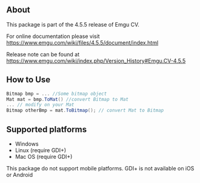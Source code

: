 ## About

This package is part of the 4.5.5 release of Emgu CV.

For online documentation please visit
<https://www.emgu.com/wiki/files/4.5.5/document/index.html>

Release note can be found at
<https://www.emgu.com/wiki/index.php/Version_History#Emgu.CV-4.5.5>

## How to Use

```csharp
Bitmap bmp = ... //Some bitmap object
Mat mat = bmp.ToMat() //convert Bitmap to Mat
... // modify on your Mat
Bitmap otherBmp = mat.ToBitmap(); // convert Mat to Bitmap
```

## Supported platforms

* Windows
* Linux (require GDI+)
* Mac OS (require GDI+)

This package do not support mobile platforms. GDI+ is not available on iOS or Android
